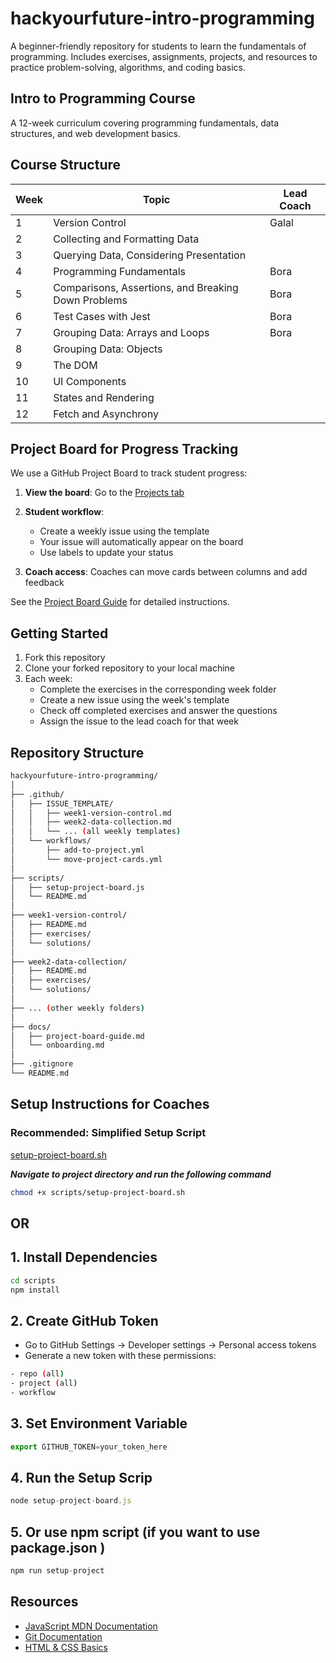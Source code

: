 # hackyourfuture-intro-programming

A beginner-friendly repository for students to learn the fundamentals of programming. Includes exercises, assignments, projects, and resources to practice problem-solving, algorithms, and coding basics.

## Intro to Programming Course

A 12-week curriculum covering programming fundamentals, data structures, and web development basics.

## Course Structure

| Week | Topic | Lead Coach | 
|------|-------|------------|
| 1 | Version Control | Galal |
| 2 | Collecting and Formatting Data | |
| 3 | Querying Data, Considering Presentation | |
| 4 | Programming Fundamentals | Bora |
| 5 | Comparisons, Assertions, and Breaking Down Problems | Bora |
| 6 | Test Cases with Jest | Bora |
| 7 | Grouping Data: Arrays and Loops | Bora |
| 8 | Grouping Data: Objects | |
| 9 | The DOM | |
| 10 | UI Components | |
| 11 | States and Rendering | |
| 12 | Fetch and Asynchrony | |

## Project Board for Progress Tracking

We use a GitHub Project Board to track student progress:

1. **View the board**: Go to the [Projects tab](https://github.com/orgs/HackYourFutureBelgium/projects/14/views/1)

2. **Student workflow**:

   - Create a weekly issue using the template
   - Your issue will automatically appear on the board
   - Use labels to update your status
3. **Coach access**: Coaches can move cards between columns and add feedback

See the [Project Board Guide](docs/project-board-guide.md) for detailed instructions.

## Getting Started

1. Fork this repository
2. Clone your forked repository to your local machine
3. Each week:
   - Complete the exercises in the corresponding week folder
   - Create a new issue using the week's template
   - Check off completed exercises and answer the questions
   - Assign the issue to the lead coach for that week

## Repository Structure

```sh
hackyourfuture-intro-programming/
│
├── .github/
│   ├── ISSUE_TEMPLATE/
│   │   ├── week1-version-control.md
│   │   ├── week2-data-collection.md
│   │   └── ... (all weekly templates)
│   └── workflows/
│       ├── add-to-project.yml
│       └── move-project-cards.yml
│
├── scripts/
│   ├── setup-project-board.js
│   └── README.md
│
├── week1-version-control/
│   ├── README.md
│   ├── exercises/
│   └── solutions/
│
├── week2-data-collection/
│   ├── README.md
│   ├── exercises/
│   └── solutions/
│
├── ... (other weekly folders)
│
├── docs/
│   ├── project-board-guide.md
│   └── onboarding.md
│
├── .gitignore
└── README.md
```

## Setup Instructions for Coaches

### Recommended: Simplified Setup Script

[setup-project-board.sh](./scripts/setup-project-board.sh)

***Navigate to project directory and run the following command***

```sh
chmod +x scripts/setup-project-board.sh
```

## OR

## 1. Install Dependencies

```sh
cd scripts
npm install
```

## 2. Create GitHub Token

- Go to GitHub Settings → Developer settings → Personal access tokens
- Generate a new token with these permissions:

```sh
- repo (all)
- project (all)
- workflow
```

## 3. Set Environment Variable

```js
export GITHUB_TOKEN=your_token_here
```

## 4. Run the Setup Scrip

```js
node setup-project-board.js
```

## 5. Or use npm script (if you want to use package.json )

```js
npm run setup-project
```

## Resources

- [JavaScript MDN Documentation](https://developer.mozilla.org/en-US/docs/Web/JavaScript)
- [Git Documentation](https://git-scm.com/doc)
- [HTML & CSS Basics](https://developer.mozilla.org/en-US/docs/Learn/HTML)
